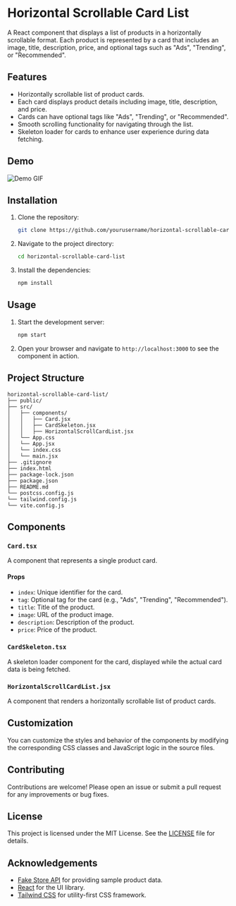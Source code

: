 
# Horizontal Scrollable Card List

A React component that displays a list of products in a horizontally scrollable format. Each product is represented by a card that includes an image, title, description, price, and optional tags such as "Ads", "Trending", or "Recommended".

## Features

- Horizontally scrollable list of product cards.
- Each card displays product details including image, title, description, and price.
- Cards can have optional tags like "Ads", "Trending", or "Recommended".
- Smooth scrolling functionality for navigating through the list.
- Skeleton loader for cards to enhance user experience during data fetching.

## Demo

![Demo GIF](path_to_demo_gif.gif)

## Installation

1. Clone the repository:

   ```bash
   git clone https://github.com/yourusername/horizontal-scrollable-card-list.git
   ```

2. Navigate to the project directory:

   ```bash
   cd horizontal-scrollable-card-list
   ```

3. Install the dependencies:

   ```bash
   npm install
   ```

## Usage

1. Start the development server:

   ```bash
   npm start
   ```

2. Open your browser and navigate to `http://localhost:3000` to see the component in action.

## Project Structure

```plaintext
horizontal-scrollable-card-list/
├── public/
├── src/
│   ├── components/
│   │   ├── Card.jsx
│   │   ├── CardSkeleton.jsx
│   │   ├── HorizontalScrollCardList.jsx
│   └── App.css
│   └── App.jsx
│   └── index.css
│   └── main.jsx
├── .gitignore
├── index.html
├── package-lock.json
├── package.json
├── README.md
└── postcss.config.js
└── tailwind.config.js
└── vite.config.js
```

## Components

### `Card.tsx`

A component that represents a single product card.

#### Props

- `index`: Unique identifier for the card.
- `tag`: Optional tag for the card (e.g., "Ads", "Trending", "Recommended").
- `title`: Title of the product.
- `image`: URL of the product image.
- `description`: Description of the product.
- `price`: Price of the product.

### `CardSkeleton.tsx`

A skeleton loader component for the card, displayed while the actual card data is being fetched.

### `HorizontalScrollCardList.jsx`

A component that renders a horizontally scrollable list of product cards.

## Customization

You can customize the styles and behavior of the components by modifying the corresponding CSS classes and JavaScript logic in the source files.

## Contributing

Contributions are welcome! Please open an issue or submit a pull request for any improvements or bug fixes.

## License

This project is licensed under the MIT License. See the [LICENSE](LICENSE) file for details.

## Acknowledgements

- [Fake Store API](https://fakestoreapi.com/) for providing sample product data.
- [React](https://reactjs.org/) for the UI library.
- [Tailwind CSS](https://tailwindcss.com/) for utility-first CSS framework.

